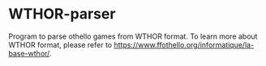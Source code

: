 # WTHOR-parser
Program to parse othello games from WTHOR format. To learn more about WTHOR format, please refer to https://www.ffothello.org/informatique/la-base-wthor/.
